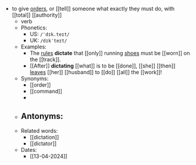 - to give [orders](order), or [[tell]] someone what exactly they must do, with [[total]] [[authority]]
	- verb
	- Phonetics:
		- US: `/ˈdɪk.teɪt/`
		- UK: `/dɪkˈteɪt/`
	- Examples:
		- The [rules](rule) **dictate** that [[only]] running [shoes](shoe) must be [[worn]] on the [[track]].
		- [[After]] **dictating** [[what]] is to be [[done]], [[she]] [[then]] [leaves](leaves) [[her]] [[husband]] to [[do]] [[all]] the [[work]]!
	- Synonyms:
		- [[order]]
		- [[command]]
		-
	- Antonyms:
		-
	- Related words:
		- [[dictation]]
		- [[dictator]]
	- Dates:
		- [[13-04-2024]]
